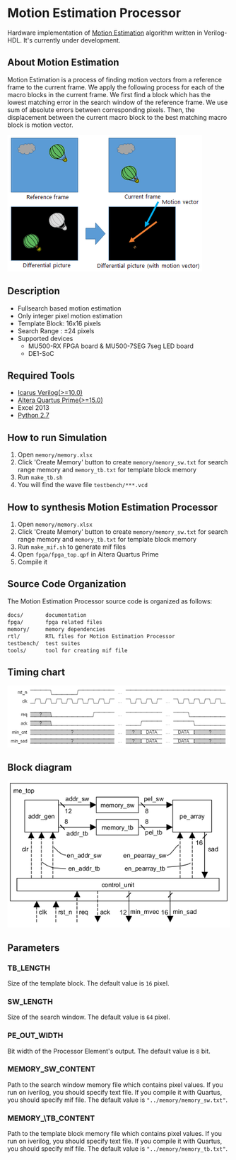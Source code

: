 # Motion Estimation Processor

Hardware implementation of [Motion Estimation](https://en.wikipedia.org/wiki/Motion_estimation) algorithm written in Verilog-HDL.
It's currently under development.

## About Motion Estimation

Motion Estimation is a process of finding motion vectors from a reference frame to the current frame.
We apply the following process for each of the macro blocks in the current frame.
We first find a block which has the lowest matching error in the search window of the reference frame.
We use sum of absolute errors between corresponding pixels.
Then, the displacement between the current macro block to the best matching macro block is motion vector.

![Figure of Motion Estimation](docs/motion_estimation.png)

## Description

- Fullsearch based motion estimation
- Only integer pixel motion estimation
- Template Block: 16x16 pixels
- Search Range  : ±24 pixels
- Supported devices
  - MU500-RX FPGA board \& MU500-7SEG 7seg LED board
  - DE1-SoC

## Required Tools

- [Icarus Verilog(>=10.0)](http://iverilog.wikia.com/wiki/Installation_Guide)
- [Altera Quartus Prime(>=15.0)](https://www.altera.co.jp/downloads/download-center.html)
- Excel 2013
- [Python 2.7](https://www.python.org/downloads/)

## How to run Simulation

1. Open `memory/memory.xlsx`
1. Click 'Create Memory' button to create `memory/memory_sw.txt` for search range memory and `memory_tb.txt` for template block memory
1. Run `make_tb.sh`
1. You will find the wave file `testbench/***.vcd`

## How to synthesis Motion Estimation Processor

1. Open `memory/memory.xlsx`
1. Click 'Create Memory' button to create `memory/memory_sw.txt` for search range memory and `memory_tb.txt` for template block memory
1. Run `make_mif.sh` to generate mif files
1. Open `fpga/fpga_top.qpf` in Altera Quartus Prime
1. Compile it

## Source Code Organization

The Motion Estimation Processor source code is organized as follows:

```text
docs/       documentation
fpga/       fpga related files
memory/     memory dependencies
rtl/        RTL files for Motion Estimation Processor
testbench/  test suites
tools/      tool for creating mif file
```

## Timing chart

![](docs/timing-chart.png)

## Block diagram

![](docs/block_diagram.png)

## Parameters

### TB\_LENGTH

Size of the template block.
The default value is `16` pixel.

### SW\_LENGTH

Size of the search window.
The default value is `64` pixel.

### PE\_OUT\_WIDTH

Bit width of the Processor Element's output.
The default value is `8` bit.

### MEMORY\_SW\_CONTENT

Path to the search window memory file which contains pixel values.
If you run on iverilog, you should specify text file. If you compile it with Quartus, you should specify mif file.
The default value is `"../memory/memory_sw.txt"`.

### MEMORY\_\TB\_CONTENT

Path to the template block memory file which contains pixel values.
If you run on iverilog, you should specify text file. If you compile it with Quartus, you should specify mif file.
The default value is `"../memory/memory_tb.txt"`.
